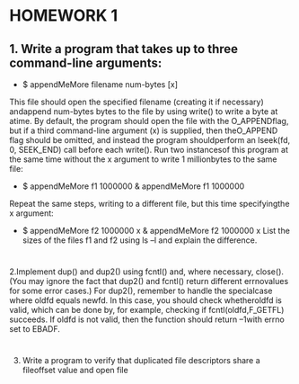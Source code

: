 
# HOMEWORK 1
## 1. Write a program that takes up to three command-line arguments:

- $ appendMeMore filename num-bytes [x]

This file should open the specified filename (creating it if necessary) andappend num-bytes bytes to the file by using  write()  to write a byte at atime. By default, the program should open the file with the  O_APPENDflag,   but   if   a   third   command-line   argument   (x)   is   supplied,   then   theO_APPEND  flag   should   be   omitted,   and   instead   the   program   shouldperform an lseek(fd, 0, SEEK_END) call before each write(). Run two instancesof this program at the same time without the x argument to write 1 millionbytes to the same file:

- $ appendMeMore f1 1000000 & appendMeMore f1 1000000

Repeat the same steps, writing to a different file, but this time specifyingthe x argument:
- $ appendMeMore f2 1000000 x & appendMeMore f2 1000000 x
List the sizes of the files f1 and f2 using ls –l and explain the difference.

#
#
2.Implement  dup()  and  dup2()  using  fcntl()  and,   where  necessary,  close().(You   may     ignore   the   fact   that  dup2()  and  fcntl()  return   different  errnovalues for some error cases.) For dup2(), remember to handle the specialcase   where  oldfd  equals  newfd.   In   this   case,   you   should   check   whetheroldfd  is valid, which can be done by, for example, checking if  fcntl(oldfd,F_GETFL) succeeds. If oldfd is not valid, then the function should return –1with errno set to EBADF.
#
#
3. Write a program to verify that duplicated file descriptors share a fileoffset value and open file  